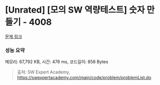 # [Unrated] [모의 SW 역량테스트] 숫자 만들기 - 4008 

[문제 링크](https://swexpertacademy.com/main/code/problem/problemDetail.do?contestProbId=AWIeRZV6kBUDFAVH) 

### 성능 요약

메모리: 67,792 KB, 시간: 476 ms, 코드길이: 858 Bytes



> 출처: SW Expert Academy, https://swexpertacademy.com/main/code/problem/problemList.do